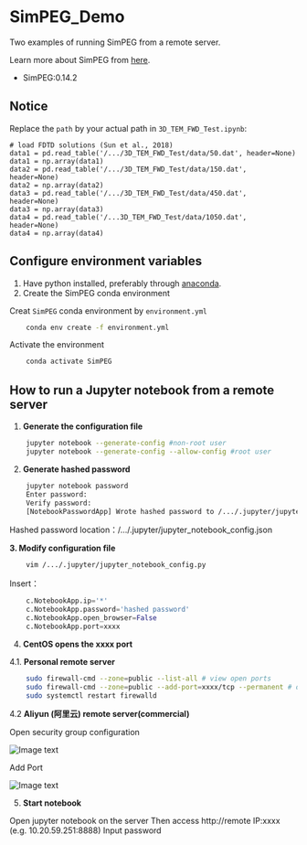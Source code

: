 # SimPEG_Demo
Two examples of running SimPEG  from a remote server.

Learn more about SimPEG from [here](https://pypi.org/project/SimPEG/).
- SimPEG:0.14.2
## Notice 
Replace the `path` by your actual path in `3D_TEM_FWD_Test.ipynb`:
```=python
# load FDTD solutions (Sun et al., 2018)
data1 = pd.read_table('/.../3D_TEM_FWD_Test/data/50.dat', header=None)
data1 = np.array(data1)
data2 = pd.read_table('/.../3D_TEM_FWD_Test/data/150.dat', header=None)
data2 = np.array(data2)
data3 = pd.read_table('/.../3D_TEM_FWD_Test/data/450.dat', header=None)
data3 = np.array(data3)
data4 = pd.read_table('/...3D_TEM_FWD_Test/data/1050.dat', header=None)
data4 = np.array(data4)
```

## Configure environment variables
1. Have python installed, preferably through [anaconda](https://www.anaconda.com/download/).
2. Create the SimPEG conda environment

Creat  `SimPEG`  conda environment by  `environment.yml`
```bash
	conda env create -f environment.yml
```
 Activate the environment
```bash
	conda activate SimPEG
```

## How to run a Jupyter notebook from a remote server
1. **Generate the configuration file**
```bash
	jupyter notebook --generate-config #non-root user
	jupyter notebook --generate-config --allow-config #root user
```
2. **Generate hashed password**
```bash
	jupyter notebook password
	Enter password:
	Verify password:
	[NotebookPasswordApp] Wrote hashed password to /.../.jupyter/jupyter_notebook_config.json
```    
Hashed password location：/.../.jupyter/jupyter_notebook_config.json

**3. Modify configuration file**
```bash
	vim /.../.jupyter/jupyter_notebook_config.py
```
Insert：
```python
	c.NotebookApp.ip='*'
	c.NotebookApp.password='hashed password'
	c.NotebookApp.open_browser=False
	c.NotebookApp.port=xxxx
```
4. **CentOS opens the xxxx port**
	
 4.1. **Personal remote server**
```bash
	sudo firewall-cmd --zone=public --list-all # view open ports
	sudo firewall-cmd --zone=public --add-port=xxxx/tcp --permanent # open xxxx port
	sudo systemctl restart firewalld
```

4.2 **Aliyun (阿里云) remote server(commercial)**

Open security group configuration

![Image text](https://github.com/sustechgem/SimPEG_Demo/blob/main/3D_TEM_FWD_Test/images/安全组.png)

Add Port

![Image text](https://github.com/sustechgem/SimPEG_Demo/blob/main/3D_TEM_FWD_Test/images/添加端口.png)

5.  **Start notebook**

Open jupyter notebook on the server
Then access http://remote IP:xxxx  (e.g. 10.20.59.251:8888)
Input password





